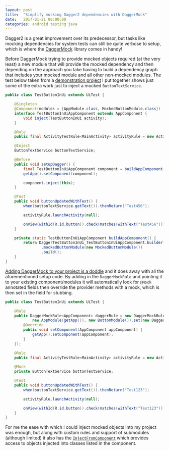 ```yaml
---
layout: post
title:  "Simplify mocking Dagger2 dependencies with DaggerMock"
date:   2017-01-21 00:00:00
categories: android testing java
---
```


Dagger2 is a great improvement over its predecessor, but tasks like mocking dependencies for system tests can still be
quite verbose to setup, which is where the [DaggerMock](https://github.com/fabioCollini/DaggerMock) library comes in
handy!

Before DaggerMock trying to provide mocked objects required (at the very least) a new module that will provide the
mocked dependency and then depending on the approach you take having to build a dependency graph that includes your
mocked module and all other non-mocked modules. The test below taken from a
[demonstration project](https://github.com/FlyingTopHat/DaggerMock-Demonstration) I put together  shows just some of the
extra work just to inject a mocked `ButtonTextService`.

```java
public class TestButtonInUi extends UiTest {

    @Singleton
    @Component(modules = {AppModule.class, MockedButtonModule.class})
    interface TestButtonInUiAppComponent extends AppComponent {
        void inject(TestButtonInUi activity);
    }

    @Rule
    public final ActivityTestRule<MainActivity> activityRule = new ActivityTestRule<>(MainActivity.class, false, false);

    @Inject
    ButtonTextService buttonTextService;

    @Before
    public void setupDagger() {
        final TestButtonInUiAppComponent component = buildAppComponent();
        getApp().setComponent(component);

        component.inject(this);
    }

    @Test
    public void buttonUpdatedWithText() {
        when(buttonTextService.getText()).thenReturn("Test456");

        activityRule.launchActivity(null);

        onView(withId(R.id.button)).check(matches(withText("Test456")));
    }

    private static TestButtonInUiAppComponent buildAppComponent() {
        return DaggerTestButtonInUi_TestButtonInUiAppComponent.builder()
                .mockedButtonModule(new MockedButtonModule())
                .build();
    }
}
```

[Adding DaggerMock to your project is a doddle](https://github.com/fabioCollini/DaggerMock#jitpack-configuration) and it
does away with all the aforementioned setup code. By adding in the `DaggerMockRule` and pointing it to your existing
component/modules it will automatically look for `@Mock` annotated fields then override the provider methods with a
mock, which is then set in the field for stubbing.


```java
public class TestButtonInUi extends UiTest {

    @Rule
    public DaggerMockRule<AppComponent> daggerRule = new DaggerMockRule<>(AppComponent.class,
            new AppModule(getApp()), new ButtonModule()).set(new DaggerMockRule.ComponentSetter<AppComponent>() {
        @Override
        public void setComponent(AppComponent appComponent) {
            getApp().setComponent(appComponent);
        }
    });

    @Rule
    public final ActivityTestRule<MainActivity> activityRule = new ActivityTestRule<>(MainActivity.class, false, false);

    @Mock
    private ButtonTextService buttonTextService;

    @Test
    public void buttonUpdatedWithText() {
        when(buttonTextService.getText()).thenReturn("Test123");

        activityRule.launchActivity(null);

        onView(withId(R.id.button)).check(matches(withText("Test123")));
    }
}
```

For me the ease with which I could inject mocked objects into my project was enough, but along with custom rules and
support of submodules (although limited) it also has the [`InjectFromComponent`](https://github.com/fabioCollini/DaggerMock#injectfromcomponent-annotation) which provides access
to objects injected into classes listed in the component.
